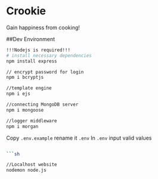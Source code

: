 # Crookie

Gain happiness from cooking!

##Dev Environment

```bash
!!!Nodejs is required!!!
# install necessary dependencies
npm install express

// encrypt password for login
npm i bcryptjs

//template engine
npm i ejs

//connecting MongoDB server
npm i mongoose

//logger middleware
npm i morgan
```

Copy `.env.example` rename it `.env`
In `.env` input valid values
```sh

```sh

//Localhost website
nodemon node.js

